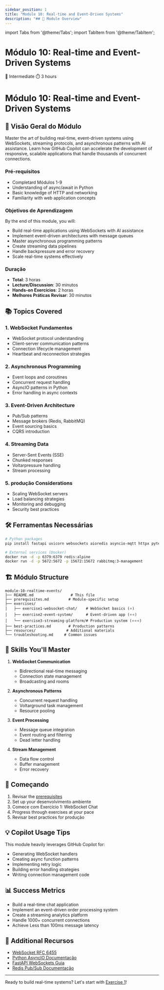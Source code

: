 ```yaml
---
sidebar_position: 1
title: "Module 10: Real-time and Event-Driven Systems"
description: "## 🎯 Module Overview"
---
```


import Tabs from '@theme/Tabs';
import TabItem from '@theme/TabItem';

# Módulo 10: Real-time and Event-Driven Systems

<div className="module-header">
  <div className="module-info">
    <span className="difficulty-badge intermediate">🔵 Intermediate</span>
    <span className="duration-badge">⏱️ 3 hours</span>
  </div>
</div>

# Módulo 10: Real-time and Event-Driven Systems

## 🎯 Visão Geral do Módulo

Master the art of building real-time, event-driven systems using WebSockets, streaming protocols, and asynchronous patterns with AI assistance. Learn how GitHub Copilot can accelerate the development of responsive, scalable applications that handle thousands of concurrent connections.

### Pré-requisitos
- Completard Módulos 1-9
- Understanding of async/await in Python
- Basic knowledge of HTTP and networking
- Familiarity with web application concepts

### Objetivos de Aprendizagem
By the end of this module, you will:
- Build real-time applications using WebSockets with AI assistance
- Implement event-driven architectures with message queues
- Master asynchronous programming patterns
- Create streaming data pipelines
- Handle backpressure and error recovery
- Scale real-time systems effectively

### Duração
- **Total**: 3 horas
- **Lecture/Discussion**: 30 minutos
- **Hands-on Exercícios**: 2 horas
- **Melhores Práticas Revisar**: 30 minutos

## 📚 Topics Covered

### 1. WebSocket Fundamentos
- WebSocket protocol understanding
- Client-server communication patterns
- Connection lifecycle management
- Heartbeat and reconnection strategies

### 2. Asynchronous Programming
- Event loops and coroutines
- Concurrent request handling
- AsyncIO patterns in Python
- Error handling in async contexts

### 3. Event-Driven Architecture
- Pub/Sub patterns
- Message brokers (Redis, RabbitMQ)
- Event sourcing basics
- CQRS introduction

### 4. Streaming Data
- Server-Sent Events (SSE)
- Chunked responses
- Voltarpressure handling
- Stream processing

### 5. produção Considerations
- Scaling WebSocket servers
- Load balancing strategies
- Monitoring and debugging
- Security best practices

## 🛠️ Ferramentas Necessárias

```bash
# Python packages
pip install fastapi uvicorn websockets aioredis asyncio-mqtt httpx pytest-asyncio

# External services (Docker)
docker run -d -p 6379:6379 redis:alpine
docker run -d -p 5672:5672 -p 15672:15672 rabbitmq:3-management
```

## 🏗️ Módulo Structure

```
module-10-realtime-events/
├── README.md                 # This file
├── prerequisites.md         # Module-specific setup
├── exercises/
│   ├── exercise1-websocket-chat/    # WebSocket basics (⭐)
│   ├── exercise2-event-system/      # Event-driven app (⭐⭐)
│   └── exercise3-streaming-platform/# Production system (⭐⭐⭐)
├── best-practices.md        # Production patterns
├── resources/              # Additional materials
└── troubleshooting.md     # Common issues

```

## 🎯 Skills You'll Master

1. **WebSocket Communication**
   - Bidirectional real-time messaging
   - Connection state management
   - Broadcasting and rooms

2. **Asynchronous Patterns**
   - Concurrent request handling
   - Voltarground task management
   - Resource pooling

3. **Event Processing**
   - Message queue integration
   - Event routing and filtering
   - Dead letter handling

4. **Stream Management**
   - Data flow control
   - Buffer management
   - Error recovery

## 🚀 Começando

1. Revisar the [prerequisites](prerequisites.md)
2. Set up your desenvolvimento ambiente
3. Comece com Exercício 1: WebSocket Chat
4. Progress through exercises at your pace
5. Revisar best practices for produção

## 💡 Copilot Usage Tips

This module heavily leverages GitHub Copilot for:
- Generating WebSocket handlers
- Creating async function patterns
- Implementing retry logic
- Building error handling strategies
- Writing connection management code

## 📊 Success Metrics

- Build a real-time chat application
- Implement an event-driven order processing system
- Create a streaming analytics platform
- Handle 1000+ concurrent connections
- Achieve Less than 100ms message latency

## 🔗 Additional Recursos

- [WebSocket RFC 6455](https://datatracker.ietf.org/doc/html/rfc6455)
- [Python AsyncIO Documentação](https://docs.python.org/3/library/asyncio.html)
- [FastAPI WebSockets Guia](https://fastapi.tiangolo.com/advanced/websockets/)
- [Redis Pub/Sub Documentação](https://redis.io/docs/manual/pubsub/)

---

Ready to build real-time systems? Let's start with [Exercise 1](./exercise1-overview)!